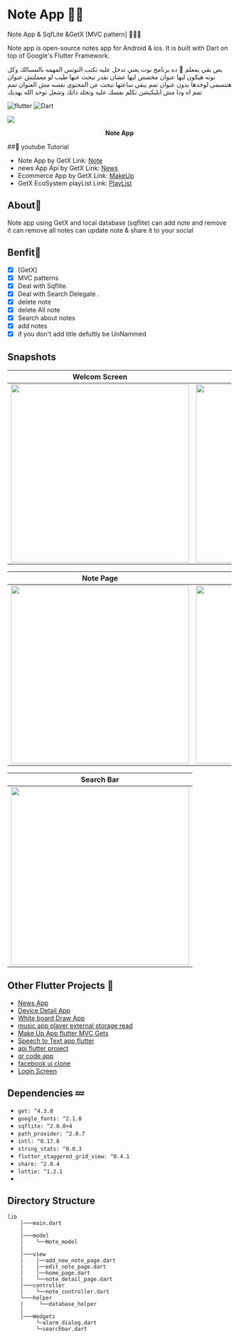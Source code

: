 # Note App ✍🏻
Note App & SqfLite &GetX [MVC pattern] 👨🏻‍💻

Note app is open-source notes app for Android & ios. It is built with Dart on top of Google's Flutter Framework.

بص بقي يمعلم 👀 ده برنامج نوت يعني تدخل عليه تكتب النوتس المهمه بالنسبالك وكل نوته هيكون ليها عنوان مخصص ليها عشان تقدر تبحث عنها طيب لو معملتش عنوان هتتسمي لوحدها بدون عنوان تمم يبقي ساعتها تبحث عن المحتوي نفسه مش العنوان تمم تمم
اه ودا مش ابليكيشن تكلم نفسك عليه وتجلد ذاتك وشغل توحد الله يهديك


![flutter](https://img.shields.io/badge/Flutter-Framework-green?logo=flutter)
![Dart](https://img.shields.io/badge/Dart-Language-blue?logo=dart)


<p><img src="snapshot/here.png" /></p>
<p align="center"><b>Note App</b></p>

##:rocket: youtube Tutorial
 
- Note App by GetX Link: [Note](https://www.youtube.com/watch?v=MFjoIT3RJSc&list=PLI36SLicSOmKQMPwPauvWDARjzrlQyLIo&index=21&ab_channel=SecitDevelopers)
- news App Api by GetX Link: [News](https://www.youtube.com/watch?v=MFjoIT3RJSc&list=PLI36SLicSOmKQMPwPauvWDARjzrlQyLIo&index=21&ab_channel=SecitDevelopers)
- Ecommerce App by GetX Link: [MakeUp](https://www.youtube.com/watch?v=-bwiujixOpU&list=PLI36SLicSOmKQMPwPauvWDARjzrlQyLIo&index=3&ab_channel=SecitDevelopers)
- GetX EcoSystem playList Link: [PlayList](https://www.youtube.com/watch?v=8Jy4dtQOZMQ&list=PLI36SLicSOmKQMPwPauvWDARjzrlQyLIo&index=1)





## About🤠

Note app using GetX and local database (sqflite) can add note and remove it
can remove all notes can update note & share it to your social

## Benfit👻

- [x] [GetX]
- [x] MVC patterns
- [x] Deal with Sqflite.
- [x] Deal with Search Delegate .
- [x] delete note
- [x] delete All note
- [x] Search about notes
- [x] add notes
- [x] if you don't add title defultly be UnNammed

## Snapshots

| Welcom Screen | Home Screen |
|------|-------|
|<img src="snapshot/welcom.jpg" width="400">|<img src="snapshot/home.jpg" width="400">|

| Note Page | Delete Dialog|
|------|-------|
|<img src="snapshot/add.jpg" width="400">|<img src="snapshot/delete.jpg" width="400">|

| Search Bar
|------
|<img src="snapshot/search.jpg" width="400">



## Other Flutter Projects 🔐 
- [News App](https://github.com/itsherifAhmed/NewsApp)
- [Device Detail App](https://github.com/itsherifAhmed/device-detail-app)
- [White board Draw App](https://github.com/itsherifAhmed/draw-app)
- [music app player external storage read](https://github.com/itsherifAhmed/Music-Player-Read-external-Storage-Flutter-app)
- [Make Up App flutter MVC Getx](https://github.com/itsherifAhmed/MakeUp-App)
- [Speech to Text app flutter](https://github.com/itsherifAhmed/Speech-to-text-app)
- [api flutter project](https://github.com/itsherifAhmed/apiFlutter-Project)
- [qr code app](https://github.com/itsherifAhmed/qr-barcode)
- [facebook ui clone](https://github.com/itsherifAhmed/facebook-ui-clone)
- [Login Screen](https://github.com/itsherifAhmed/login-screen)


## Dependencies 💤
 -  `get: ^4.3.8`
 -  `google_fonts: ^2.1.0`
 -  `sqflite: ^2.0.0+4`
 -  `path_provider: ^2.0.7`
 -  `intl: ^0.17.0`
 -  `string_stats: ^0.0.3`
 -  `flutter_staggered_grid_view: ^0.4.1`
 -  `share: ^2.0.4`
 -  `lottie: ^1.2.1`
 -  
## Directory Structure
```
lib
    │───main.dart
    |   
    │───model
    |    └──Note_model
    |
    │───view
    |    │──add_new_note_page.dart
    |    │──edit_note_page.dart
    |    │──home_page.dart
    |    └──note_detail_page.dart
    │───controller
    |    └──note_controller.dart
    └───helper
    |     └──database_helper
    |     
    │───Wedgets
         └─alarm_dialog.dart
         └─searchbar.dart

    
```
